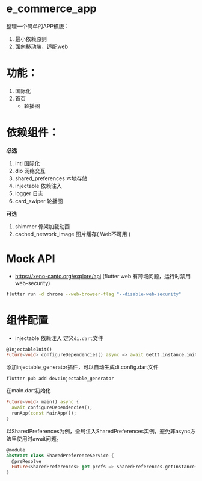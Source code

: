 # e_commerce_app

整理一个简单的APP模版：
1. 最小依赖原则
1. 面向移动端，适配web

# 功能：
1. 国际化
1. 首页
    * 轮播图


# 依赖组件：
**必选**
1. intl 国际化
1. dio 网络交互
1. shared_preferences 本地存储
1. injectable 依赖注入
1. logger 日志
1. card_swiper 轮播图


**可选**
1. shimmer 骨架加载动画
1. cached_network_image 图片缓存( Web不可用 )

# Mock API
* https://xeno-canto.org/explore/api (flutter web 有跨域问题，运行时禁用web-security)
```bash
flutter run -d chrome --web-browser-flag "--disable-web-security" 
```

# 组件配置
* injectable
依赖注入
定义`di.dart`文件
```dart
@InjectableInit()
Future<void> configureDependencies() async => await GetIt.instance.init();
```
添加injectable_generator插件，可以自动生成di.config.dart文件
```
flutter pub add dev:injectable_generator
```

在main.dart初始化
```dart
Future<void> main() async {
  await configureDependencies();
  runApp(const MainApp());
}
```


以SharedPreferences为例，全局注入SharedPreferences实例，避免非async方法里使用时await问题。
```dart
@module
abstract class SharedPreferenceService {
  @preResolve
  Future<SharedPreferences> get prefs => SharedPreferences.getInstance();
}
```
